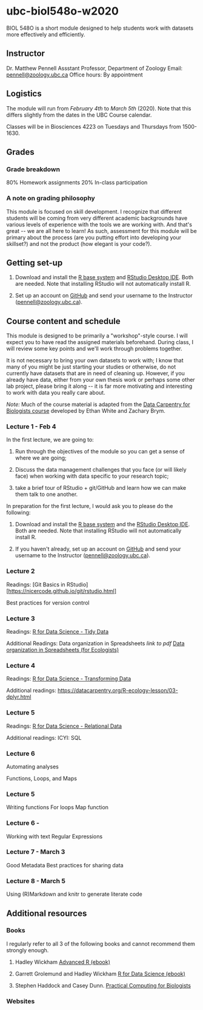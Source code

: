 # ubc-biol548o-w2020

BIOL 548O is a short module designed to help students work with datasets more effectively and efficiently. 


## Instructor

Dr. Matthew Pennell
Assstant Professor, Department of Zoology
Email: pennell@zoology.ubc.ca
Office hours: By appointment


## Logistics

The module will run from *February 4th* to *March 5th* (2020). Note that this differs slightly from the dates in the UBC Course calendar.

Classes will be in Biosciences 4223 on Tuesdays and Thursdays from 1500-1630.


## Grades

### Grade breakdown

80% Homework assignments
20% In-class participation

### A note on grading philosophy
This module is focused on skill development. I recognize that different students will be coming from very different academic backgrounds have various levels of experience with the tools we are working with. And that's great -- we are all here to learn! As such, assessment for this module will be primary about the process (are you putting effort into developing your skillset?) and not the product (how elegant is your code?). 


## Getting set-up

1. Download and install the [R base system](https://www.r-project.org/) and [RStudio Desktop IDE](https://rstudio.com/products/rstudio/). Both are needed. Note that installing RStudio will not automatically install R.

2. Set up an account on [GitHub](https://github.com/) and send your username to the Instructor (pennell@zoology.ubc.ca).


## Course content and schedule

This module is designed to be primarily a "workshop"-style course. I will expect you to have read the assigned materials beforehand. During class, I will review some key points and we'll work through problems together.

It is not necessary to bring your own datasets to work with; I know that many of you might be just starting your studies or otherwise, do not currently have datasets that are in need of cleaning up. However, if you already have data, either from your own thesis work or perhaps some other lab project, please bring it along -- it is far more motivating and interesting to work with data you really care about. 

*Note:* Much of the course material is adapted from the [Data Carpentry for Biologists course](https://datacarpentry.org/semester-biology/) developed by Ethan White and Zachary Brym.

### Lecture 1 - Feb 4

In the first lecture, we are going to:

1. Run through the objectives of the module so you can get a sense of where we are going;

2. Discuss the data management challenges that you face (or will likely face) when working with data specific to your research topic;

3. take a brief tour of RStudio + git/GitHub and learn how we can make them talk to one another. 


In preparation for the first lecture, I would ask you to please do the following:

1. Download and install the [R base system](https://www.r-project.org/) and the [RStudio Desktop IDE](https://rstudio.com/products/rstudio/). Both are needed. Note that installing RStudio will not automatically install R.

2. If you haven't already, set up an account on [GitHub](https://github.com/) and send your username to the Instructor (pennell@zoology.ubc.ca).

### Lecture 2

Readings: [Git Basics in RStudio][https://nicercode.github.io/git/rstudio.html]

Best practices for version control

### Lecture 3

Readings: 
[R for Data Science - Tidy Data](https://r4ds.had.co.nz/tidy-data.html)

Additional Readings:
Data organization in Spreadsheets *link to pdf*
[Data organization in Spreadsheets (for Ecologists)](https://datacarpentry.org/spreadsheet-ecology-lesson/04-quality-control/)

### Lecture 4

Readings: [R for Data Science - Transforming  Data](https://r4ds.had.co.nz/transform.html)

Additional readings: https://datacarpentry.org/R-ecology-lesson/03-dplyr.html

### Lecture 5 

Readings: [R for Data Science - Relational Data](https://r4ds.had.co.nz/relational-data.html)

Additional readings:
ICYI: SQL

### Lecture 6

Automating analyses

Functions, Loops, and Maps

### Lecture 5

Writing functions
For loops
Map function

### Lecture 6 -       

Working with text
Regular Expressions

### Lecture 7 - March 3

Good Metadata
Best practices for sharing data

### Lecture 8 - March 5

Using (R)Markdown and knitr to generate literate code 



## Additional resources

### Books
I regularly refer to all 3 of the following books and cannot recommend them strongly enough.

1. Hadley Wickham [Advanced R (ebook)](https://adv-r.hadley.nz/)

2. Garrett Grolemund and Hadley Wickham [R for Data Science (ebook)](https://r4ds.had.co.nz/)

3. Stephen Haddock and Casey Dunn. [Practical Computing for Biologists](http://practicalcomputing.org/)

### Websites






